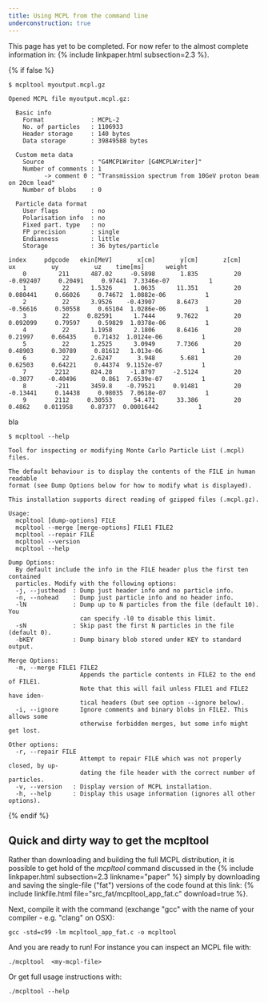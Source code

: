 ```yaml
---
title: Using MCPL from the command line
underconstruction: true
---
```


This page has yet to be completed. For now refer to the almost complete
information in: {% include linkpaper.html subsection=2.3 %}.

{% if false %}

```shell
$ mcpltool myoutput.mcpl.gz
```
```
Opened MCPL file myoutput.mcpl.gz:

  Basic info
    Format             : MCPL-2
    No. of particles   : 1106933
    Header storage     : 140 bytes
    Data storage       : 39849588 bytes

  Custom meta data
    Source             : "G4MCPLWriter [G4MCPLWriter]"
    Number of comments : 1
          -> comment 0 : "Transmission spectrum from 10GeV proton beam on 20cm lead"
    Number of blobs    : 0

  Particle data format
    User flags         : no
    Polarisation info  : no
    Fixed part. type   : no
    FP precision       : single
    Endianness         : little
    Storage            : 36 bytes/particle

index     pdgcode   ekin[MeV]       x[cm]       y[cm]       z[cm]          ux          uy          uz    time[ms]      weight
    0         211      487.02     -0.5898       1.835          20   -0.092407     0.20491     0.97441  7.3346e-07           1
    1          22      1.5326      1.0635      11.351          20    0.080441     0.66026     0.74672  1.0882e-06           1
    2          22      3.9526    -0.43907      8.6473          20    -0.56616     0.50558     0.65104  1.0286e-06           1
    3          22     0.82591      1.7444      9.7622          20    0.092099     0.79597     0.59829  1.0378e-06           1
    4          22      1.1958      2.1806      8.6416          20     0.21997     0.66435     0.71432  1.0124e-06           1
    5          22      1.2525      3.0949      7.7366          20     0.48903     0.30789     0.81612   1.013e-06           1
    6          22      2.6247       3.948       5.681          20     0.62503     0.64221     0.44374  9.1152e-07           1
    7        2212      824.28     -1.8797     -2.5124          20     -0.3077    -0.40496       0.861  7.6539e-07           1
    8        -211      3459.8    -0.79521     0.91481          20    -0.13441     0.14438     0.98035  7.0618e-07           1
    9        2112     0.30553      54.471      33.386          20      0.4862    0.011958     0.87377  0.00016442           1
```

bla

```shell
$ mcpltool --help
```
```
Tool for inspecting or modifying Monte Carlo Particle List (.mcpl) files.

The default behaviour is to display the contents of the FILE in human readable
format (see Dump Options below for how to modify what is displayed).

This installation supports direct reading of gzipped files (.mcpl.gz).

Usage:
  mcpltool [dump-options] FILE
  mcpltool --merge [merge-options] FILE1 FILE2
  mcpltool --repair FILE
  mcpltool --version
  mcpltool --help

Dump Options:
  By default include the info in the FILE header plus the first ten contained
  particles. Modify with the following options:
  -j, --justhead  : Dump just header info and no particle info.
  -n, --nohead    : Dump just particle info and no header info.
  -lN             : Dump up to N particles from the file (default 10). You
                    can specify -l0 to disable this limit.
  -sN             : Skip past the first N particles in the file (default 0).
  -bKEY           : Dump binary blob stored under KEY to standard output.

Merge Options:
  -m, --merge FILE1 FILE2
                    Appends the particle contents in FILE2 to the end of FILE1.
                    Note that this will fail unless FILE1 and FILE2 have iden-
                    tical headers (but see option --ignore below).
  -i, --ignore      Ignore comments and binary blobs in FILE2. This allows some
                    otherwise forbidden merges, but some info might get lost.

Other options:
  -r, --repair FILE
                    Attempt to repair FILE which was not properly closed, by up-
                    dating the file header with the correct number of particles.
  -v, --version   : Display version of MCPL installation.
  -h, --help      : Display this usage information (ignores all other options).

```
{% endif %}


## Quick and dirty way to get the mcpltool

Rather than downloading and building the full MCPL distribution, it is possible to get hold
of the _mcpltool_ command discussed in the {% include linkpaper.html subsection=2.3
linkname="paper" %} simply by downloading and saving the
single-file ("fat") versions of the code found at this link: {% include linkfile.html file="src_fat/mcpltool_app_fat.c" download=true %}.

Next, compile it with the command (exchange "gcc" with the name of your compiler - e.g.
"clang" on OSX):

```shell
gcc -std=c99 -lm mcpltool_app_fat.c -o mcpltool
```

And you are ready to run! For instance you can inspect an MCPL file with:

```shell
./mcpltool  <my-mcpl-file>
```

Or get full usage instructions with:

```shell
./mcpltool --help
```
